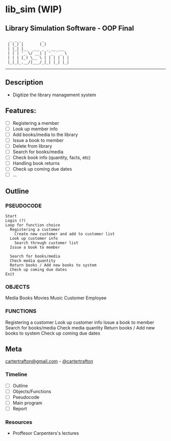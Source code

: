 # lib_sim (WIP)
Library Simulation Software - OOP Final
----------------------------------------------------------------------------
	  _ _ _         _           
	 | (_) |       (_)          
	 | |_| |__  ___ _ _ __ ___  
	 | | | '_ \/ __| | '_ ` _ \ 
	 | | | |_) \__ \ | | | | | |
	 |_|_|_.__/|___/_|_| |_| |_|
                            
 
----------------------------------------------------------------------------

## Description 
 - Digitize the library management system 
	
## Features:
  - [ ] Registering a member 
  - [ ] Look up member info
  - [ ] Add books/media to the library
  - [ ] Issue a book to member
  - [ ] Delete from library	
  - [ ] Search for books/media
  - [ ] Check book info (quantity, facts, etc)
  - [ ] Handling book returns
  - [ ] Check up coming due dates
  - [ ] ...

## Outline

### PSEUDOCODE
```
Start
Login (?)
Loop for function choice
  Registering a customer
    Create new customer and add to customer list
  Look up customer info
    Search through customer list
  Issue a book to member
    
  Search for books/media
  Check media quantity
  Return books / Add new books to system
  Check up coming due dates
Exit
```

###  OBJECTS
Media
  Books
  Movies
  Music
Customer
Employee

### FUNCTIONS
Registering a customer
Look up customer info
Issue a book to member
Search for books/media
Check media quantity
Return books / Add new books to system
Check up coming due dates


## Meta
cartertrafton@gmail.com - [@cartertrafton](https://github.com/cartertrafton/)

### Timeline
- [ ] Outline
- [ ] Objects/Functions
- [ ] Pseudocode 
- [ ] Main program
- [ ] Report

### Resources
- Proffesor Carpenters's lectures













